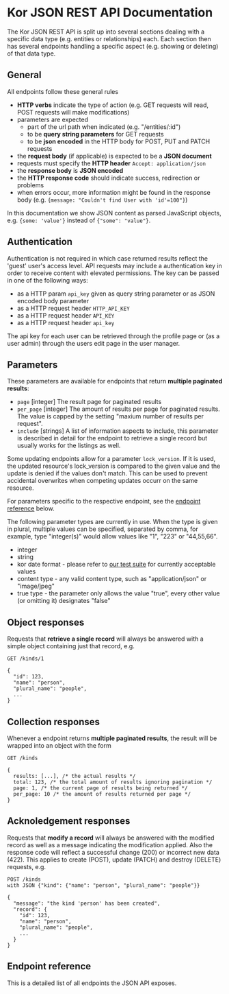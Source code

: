 # Kor JSON REST API Documentation

The Kor JSON REST API is split up into several sections dealing with a specific
data type (e.g. entities or relationships) each. Each section then has several
endpoints handling a specific aspect (e.g. showing or deleting) of that data
type.


## General

All endpoints follow these general rules

* **HTTP verbs** indicate the type of action (e.g. GET requests will read, POST
  requests will make modifications)
* parameters are expected
  * part of the url path when indicated (e.g. "/entities/:id")
  * to be **query string parameters** for GET requests
  * to be **json encoded** in the HTTP body for POST, PUT and PATCH requests
* the **request body** (if applicable) is expected to be a **JSON document**
* requests must specify the **HTTP header** `Accept: application/json`
* the **response body** is **JSON encoded**
* the **HTTP response code** should indicate success, redirection or problems
* when errors occur, more information might be found in the response body (e.g.
  `{message: "Couldn't find User with 'id'=100"}`)

In this documentation we show JSON content as parsed JavaScript objects, e.g.
`{some: 'value'}` instead of `{"some": "value"}`.

## Authentication

Authentication is not required in which case returned results reflect the 'guest'
user's access level. API requests may include a authentication key in order to
receive content with elevated permissions. The key can be passed in one of the
following ways:

* as a HTTP param `api_key` given as query string parameter or as JSON encoded
  body parameter
* as a HTTP request header `HTTP_API_KEY`
* as a HTTP request header `API_KEY`
* as a HTTP request header `api_key`

The api key for each user can be retrieved through the profile page or (as a
user admin) through the users edit page in the user manager.

## Parameters

These parameters are available for endpoints that return **multiple paginated
results**:

* `page` [integer] The result page for paginated results
* `per_page` [integer] The amount of results per page for paginated
  results. The value is capped by the setting "maxium number of results per
  request".
* `include` [strings] A list of information aspects to include, this parameter
  is described in detail for the endpoint to retrieve a single record but
  usually works for the listings as well.

Some updating endpoints allow for a parameter `lock_version`. If it is used,
the updated resource's lock_version is compared to the given value and the
update is denied if the values don't match. This can be used to prevent
accidental overwrites when competing updates occurr on the same resource.

For parameters specific to the respective endpoint, see the
[endpoint reference](#endpoint-reference) below.

The following parameter types are currently in use. When the type is given in
plural, multiple values can be specified, separated by comma, for example,
type "integer(s)" would allow values like "1", "223" or "44,55,66".

* integer
* string
* kor date format - please refer to [our test suite](https://github.com/coneda/kor/blob/master/spec/lib/kor/dating/parser_spec.rb#L203) for currently acceptable values 
* content type - any valid content type, such as "application/json" or
  "image/jpeg"
* true type - the parameter only allows the value "true", every other value (or
  omitting it) designates "false"


## Object responses

Requests that **retrieve a single record** will always be answered with a
simple object containing just that record, e.g.

```
GET /kinds/1

{
  "id": 123,
  "name": "person",
  "plural_name": "people",
  ...
}
```

## Collection responses

Whenever a endpoint returns **multiple paginated results**, the result will be
wrapped into an object with the form

```
GET /kinds

{
  results: [...], /* the actual results */
  total: 123, /* the total amount of results ignoring pagination */
  page: 1, /* the current page of results being returned */
  per_page: 10 /* the amount of results returned per page */
}
```

## Acknoledgement responses

Requests that **modify a record** will always be answered with the modified
record as well as a message indicating the modification applied. Also the
response code will reflect a successful change (200) or incorrect new data
(422). This applies to create (POST), update (PATCH) and destroy (DELETE)
requests, e.g.

```
POST /kinds
with JSON {"kind": {"name": "person", "plural_name": "people"}}

{
  "message": "the kind 'person' has been created",
  "record": {
    "id": 123,
    "name": "person",
    "plural_name": "people",
    ...
  }
}
```

## Endpoint reference

This is a detailed list of all endpoints the JSON API exposes.
